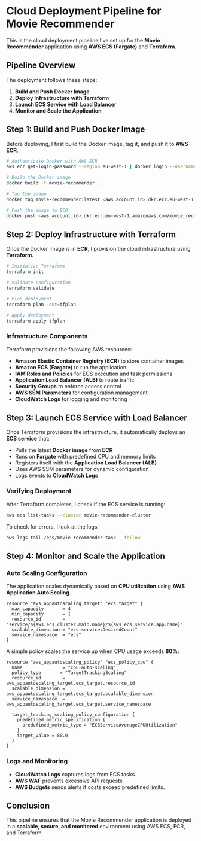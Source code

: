 # Cloud Deployment Pipeline for Movie Recommender

This is the cloud deployment pipeline I’ve set up for the **Movie Recommender** application using **AWS ECS (Fargate)** and **Terraform**.

## Pipeline Overview

The deployment follows these steps:

1. **Build and Push Docker Image**
2. **Deploy Infrastructure with Terraform**
3. **Launch ECS Service with Load Balancer**
4. **Monitor and Scale the Application**

## Step 1: Build and Push Docker Image

Before deploying, I first build the Docker image, tag it, and push it to **AWS ECR**.

```sh
# Authenticate Docker with AWS ECR
aws ecr get-login-password --region eu-west-1 | docker login --username AWS --password-stdin <aws_account_id>.dkr.ecr.eu-west-1.amazonaws.com

# Build the Docker image
docker build -t movie-recommender .

# Tag the image
docker tag movie-recommender:latest <aws_account_id>.dkr.ecr.eu-west-1.amazonaws.com/movie_recommender:latest

# Push the image to ECR
docker push <aws_account_id>.dkr.ecr.eu-west-1.amazonaws.com/movie_recommender:latest
```

## Step 2: Deploy Infrastructure with Terraform

Once the Docker image is in **ECR**, I provision the cloud infrastructure using **Terraform**.

```sh
# Initialize Terraform
terraform init

# Validate configuration
terraform validate

# Plan deployment
terraform plan -out=tfplan

# Apply deployment
terraform apply tfplan
```

### Infrastructure Components
Terraform provisions the following AWS resources:
- **Amazon Elastic Container Registry (ECR)** to store container images
- **Amazon ECS (Fargate)** to run the application
- **IAM Roles and Policies** for ECS execution and task permissions
- **Application Load Balancer (ALB)** to route traffic
- **Security Groups** to enforce access control
- **AWS SSM Parameters** for configuration management
- **CloudWatch Logs** for logging and monitoring

## Step 3: Launch ECS Service with Load Balancer

Once Terraform provisions the infrastructure, it automatically deploys an **ECS service** that:
- Pulls the latest **Docker image** from **ECR**
- Runs on **Fargate** with predefined CPU and memory limits
- Registers itself with the **Application Load Balancer (ALB)**
- Uses AWS SSM parameters for dynamic configuration
- Logs events to **CloudWatch Logs**

### Verifying Deployment
After Terraform completes, I check if the ECS service is running:

```sh
aws ecs list-tasks --cluster movie-recommender-cluster
```

To check for errors, I look at the logs:

```sh
aws logs tail /ecs/movie-recommender-task --follow
```

## Step 4: Monitor and Scale the Application

### Auto Scaling Configuration
The application scales dynamically based on **CPU utilization** using **AWS Application Auto Scaling**.

```hcl
resource "aws_appautoscaling_target" "ecs_target" {
  max_capacity       = 4
  min_capacity       = 1
  resource_id        = "service/${aws_ecs_cluster.main.name}/${aws_ecs_service.app.name}"
  scalable_dimension = "ecs:service:DesiredCount"
  service_namespace  = "ecs"
}
```

A simple policy scales the service up when CPU usage exceeds **80%**:

```hcl
resource "aws_appautoscaling_policy" "ecs_policy_cpu" {
  name               = "cpu-auto-scaling"
  policy_type       = "TargetTrackingScaling"
  resource_id        = aws_appautoscaling_target.ecs_target.resource_id
  scalable_dimension = aws_appautoscaling_target.ecs_target.scalable_dimension
  service_namespace  = aws_appautoscaling_target.ecs_target.service_namespace

  target_tracking_scaling_policy_configuration {
    predefined_metric_specification {
      predefined_metric_type = "ECSServiceAverageCPUUtilization"
    }
    target_value = 80.0
  }
}
```

### Logs and Monitoring
- **CloudWatch Logs** captures logs from ECS tasks.
- **AWS WAF** prevents excessive API requests.
- **AWS Budgets** sends alerts if costs exceed predefined limits.

## Conclusion
This pipeline ensures that the Movie Recommender application is deployed in a **scalable, secure, and monitored** environment using AWS ECS, ECR, and Terraform.
